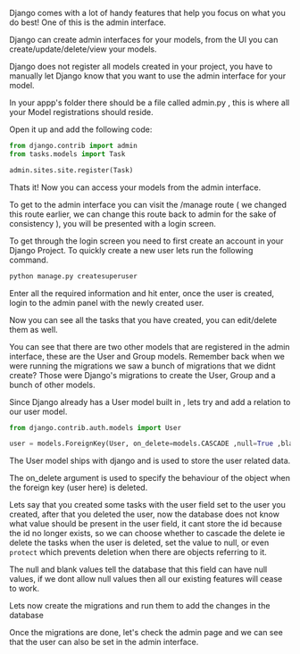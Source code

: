 Django comes with a lot of handy features that help you focus on what you do best! One of this is the admin interface.

Django can create admin interfaces for your models, from the UI you can create/update/delete/view your models.

Django does not register all models created in your project, you have to manually let Django know that you want to use the admin interface for your model.

In your appp's folder there should be a file called admin.py , this is where all your Model registrations should reside.

Open it up and add the following code:

```python
from django.contrib import admin
from tasks.models import Task

admin.sites.site.register(Task)
```

Thats it! Now you can access your models from the admin interface.

To get to the admin interface you can visit the /manage route ( we changed this route earlier, we can change this route back to admin for the sake of consistency ), you will be presented with a login screen.

To get through the login screen you need to first create an account in your Django Project. To quickly create a new user lets run the following command.

```bash
python manage.py createsuperuser
```

Enter all the required information and hit enter, once the user is created, login to the admin panel with the newly created user.

Now you can see all the tasks that you have created, you can edit/delete them as well.

You can see that there are two other models that are registered in the admin interface, these are the User and Group models. Remember back when we were running the migrations we saw a bunch of migrations that we didnt create? Those were Django's migrations to create the User, Group and a bunch of other models.

Since Django already has a User model built in , lets try and add a relation to our user model.

```python
from django.contrib.auth.models import User

user = models.ForeignKey(User, on_delete=models.CASCADE ,null=True ,blank=True)
```

The User model ships with django and is used to store the user related data.

The on_delete argument is used to specify the behaviour of the object when the foreign key (user here) is deleted.

Lets say that you created some tasks with the user field set to the user you created, after that you deleted the user, now the database does not know what value should be present in the user field, it cant store the id because the id no longer exists, so we can choose whether to cascade the delete ie delete the tasks when the user is deleted, set the value to null, or even `protect` which prevents deletion when there are objects referring to it.

The null and blank values tell the database that this field can have null values, if we dont allow null values then all our existing features will cease to work.

Lets now create the migrations and run them to add the changes in the database

Once the migrations are done, let's check the admin page and we can see that the user can also be set in the admin interface.
